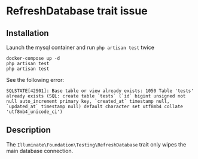 # RefreshDatabase trait issue

## Installation

Launch the mysql container and run `php artisan test` twice

```shell
docker-compose up -d
php artisan test
php artisan test
```

See the following error:

```
SQLSTATE[42S01]: Base table or view already exists: 1050 Table 'tests' already exists (SQL: create table `tests` (`id` bigint unsigned not null auto_increment primary key, `created_at` timestamp null, `updated_at` timestamp null) default character set utf8mb4 collate 'utf8mb4_unicode_ci')
```

## Description

The `Illuminate\Foundation\Testing\RefreshDatabase` trait only wipes the main database connection.
